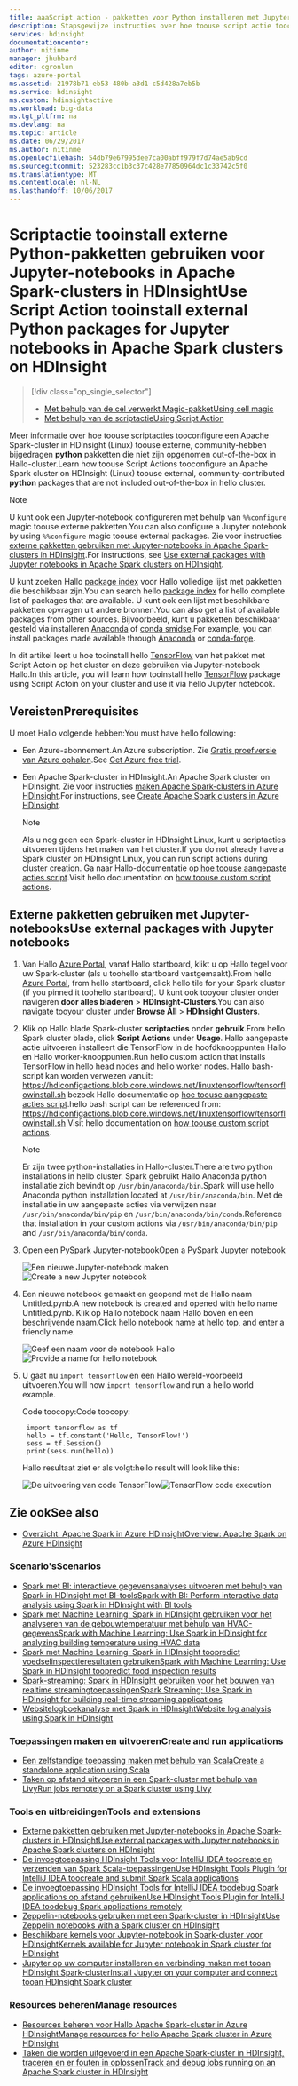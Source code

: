```yaml
---
title: aaaScript action - pakketten voor Python installeren met Jupyter op Azure HDInsight | Microsoft Docs
description: Stapsgewijze instructies over hoe toouse script actie tooconfigure Jupyter-notebooks beschikbaar met HDInsight Spark-clusters toouse externe python-pakketten.
services: hdinsight
documentationcenter: 
author: nitinme
manager: jhubbard
editor: cgronlun
tags: azure-portal
ms.assetid: 21978b71-eb53-480b-a3d1-c5d428a7eb5b
ms.service: hdinsight
ms.custom: hdinsightactive
ms.workload: big-data
ms.tgt_pltfrm: na
ms.devlang: na
ms.topic: article
ms.date: 06/29/2017
ms.author: nitinme
ms.openlocfilehash: 54db79e67995dee7ca00abff979f7d74ae5ab9cd
ms.sourcegitcommit: 523283cc1b3c37c428e77850964dc1c33742c5f0
ms.translationtype: MT
ms.contentlocale: nl-NL
ms.lasthandoff: 10/06/2017
---
```

# <a name="use-script-action-tooinstall-external-python-packages-for-jupyter-notebooks-in-apache-spark-clusters-on-hdinsight"></a><span data-ttu-id="76220-103">Scriptactie tooinstall externe Python-pakketten gebruiken voor Jupyter-notebooks in Apache Spark-clusters in HDInsight</span><span class="sxs-lookup"><span data-stu-id="76220-103">Use Script Action tooinstall external Python packages for Jupyter notebooks in Apache Spark clusters on HDInsight</span></span>
> [!div class="op_single_selector"]
> * [<span data-ttu-id="76220-104">Met behulp van de cel verwerkt Magic-pakket</span><span class="sxs-lookup"><span data-stu-id="76220-104">Using cell magic</span></span>](hdinsight-apache-spark-jupyter-notebook-use-external-packages.md)
> * [<span data-ttu-id="76220-105">Met behulp van de scriptactie</span><span class="sxs-lookup"><span data-stu-id="76220-105">Using Script Action</span></span>](hdinsight-apache-spark-python-package-installation.md)
>
>

<span data-ttu-id="76220-106">Meer informatie over hoe toouse scriptacties tooconfigure een Apache Spark-cluster in HDInsight (Linux) toouse externe, community-hebben bijgedragen **python** pakketten die niet zijn opgenomen out-of-the-box in Hallo-cluster.</span><span class="sxs-lookup"><span data-stu-id="76220-106">Learn how toouse Script Actions tooconfigure an Apache Spark cluster on HDInsight (Linux) toouse external, community-contributed **python** packages that are not included out-of-the-box in hello cluster.</span></span>

> [!NOTE]
> <span data-ttu-id="76220-107">U kunt ook een Jupyter-notebook configureren met behulp van `%%configure` magic toouse externe pakketten.</span><span class="sxs-lookup"><span data-stu-id="76220-107">You can also configure a Jupyter notebook by using `%%configure` magic toouse external packages.</span></span> <span data-ttu-id="76220-108">Zie voor instructies [externe pakketten gebruiken met Jupyter-notebooks in Apache Spark-clusters in HDInsight](hdinsight-apache-spark-jupyter-notebook-use-external-packages.md).</span><span class="sxs-lookup"><span data-stu-id="76220-108">For instructions, see [Use external packages with Jupyter notebooks in Apache Spark clusters on HDInsight](hdinsight-apache-spark-jupyter-notebook-use-external-packages.md).</span></span>
> 
> 

<span data-ttu-id="76220-109">U kunt zoeken Hallo [package index](https://pypi.python.org/pypi) voor Hallo volledige lijst met pakketten die beschikbaar zijn.</span><span class="sxs-lookup"><span data-stu-id="76220-109">You can search hello [package index](https://pypi.python.org/pypi) for hello complete list of packages that are available.</span></span> <span data-ttu-id="76220-110">U kunt ook een lijst met beschikbare pakketten opvragen uit andere bronnen.</span><span class="sxs-lookup"><span data-stu-id="76220-110">You can also get a list of available packages from other sources.</span></span> <span data-ttu-id="76220-111">Bijvoorbeeld, kunt u pakketten beschikbaar gesteld via installeren [Anaconda](https://docs.continuum.io/anaconda/pkg-docs) of [conda smidse](https://conda-forge.github.io/feedstocks.html).</span><span class="sxs-lookup"><span data-stu-id="76220-111">For example, you can install packages made available through [Anaconda](https://docs.continuum.io/anaconda/pkg-docs) or [conda-forge](https://conda-forge.github.io/feedstocks.html).</span></span>

<span data-ttu-id="76220-112">In dit artikel leert u hoe tooinstall hello [TensorFlow](https://www.tensorflow.org/) van het pakket met Script Actoin op het cluster en deze gebruiken via Jupyter-notebook Hallo.</span><span class="sxs-lookup"><span data-stu-id="76220-112">In this article, you will learn how tooinstall hello [TensorFlow](https://www.tensorflow.org/) package using Script Actoin on your cluster and use it via hello Jupyter notebook.</span></span>

## <a name="prerequisites"></a><span data-ttu-id="76220-113">Vereisten</span><span class="sxs-lookup"><span data-stu-id="76220-113">Prerequisites</span></span>
<span data-ttu-id="76220-114">U moet Hallo volgende hebben:</span><span class="sxs-lookup"><span data-stu-id="76220-114">You must have hello following:</span></span>

* <span data-ttu-id="76220-115">Een Azure-abonnement.</span><span class="sxs-lookup"><span data-stu-id="76220-115">An Azure subscription.</span></span> <span data-ttu-id="76220-116">Zie [Gratis proefversie van Azure ophalen](https://azure.microsoft.com/documentation/videos/get-azure-free-trial-for-testing-hadoop-in-hdinsight/).</span><span class="sxs-lookup"><span data-stu-id="76220-116">See [Get Azure free trial](https://azure.microsoft.com/documentation/videos/get-azure-free-trial-for-testing-hadoop-in-hdinsight/).</span></span>
* <span data-ttu-id="76220-117">Een Apache Spark-cluster in HDInsight.</span><span class="sxs-lookup"><span data-stu-id="76220-117">An Apache Spark cluster on HDInsight.</span></span> <span data-ttu-id="76220-118">Zie voor instructies [maken Apache Spark-clusters in Azure HDInsight](hdinsight-apache-spark-jupyter-spark-sql.md).</span><span class="sxs-lookup"><span data-stu-id="76220-118">For instructions, see [Create Apache Spark clusters in Azure HDInsight](hdinsight-apache-spark-jupyter-spark-sql.md).</span></span>

   > [!NOTE]
   > <span data-ttu-id="76220-119">Als u nog geen een Spark-cluster in HDInsight Linux, kunt u scriptacties uitvoeren tijdens het maken van het cluster.</span><span class="sxs-lookup"><span data-stu-id="76220-119">If you do not already have a Spark cluster on HDInsight Linux, you can run script actions during cluster creation.</span></span> <span data-ttu-id="76220-120">Ga naar Hallo-documentatie op [hoe toouse aangepaste acties script](https://docs.microsoft.com/en-us/azure/hdinsight/hdinsight-hadoop-customize-cluster-linux).</span><span class="sxs-lookup"><span data-stu-id="76220-120">Visit hello documentation on [how toouse custom script actions](https://docs.microsoft.com/en-us/azure/hdinsight/hdinsight-hadoop-customize-cluster-linux).</span></span>
   > 
   > 

## <a name="use-external-packages-with-jupyter-notebooks"></a><span data-ttu-id="76220-121">Externe pakketten gebruiken met Jupyter-notebooks</span><span class="sxs-lookup"><span data-stu-id="76220-121">Use external packages with Jupyter notebooks</span></span>

1. <span data-ttu-id="76220-122">Van Hallo [Azure Portal](https://portal.azure.com/), vanaf Hallo startboard, klikt u op Hallo tegel voor uw Spark-cluster (als u toohello startboard vastgemaakt).</span><span class="sxs-lookup"><span data-stu-id="76220-122">From hello [Azure Portal](https://portal.azure.com/), from hello startboard, click hello tile for your Spark cluster (if you pinned it toohello startboard).</span></span> <span data-ttu-id="76220-123">U kunt ook tooyour cluster onder navigeren **door alles bladeren** > **HDInsight-Clusters**.</span><span class="sxs-lookup"><span data-stu-id="76220-123">You can also navigate tooyour cluster under **Browse All** > **HDInsight Clusters**.</span></span>   

2. <span data-ttu-id="76220-124">Klik op Hallo blade Spark-cluster **scriptacties** onder **gebruik**.</span><span class="sxs-lookup"><span data-stu-id="76220-124">From hello Spark cluster blade, click **Script Actions** under **Usage**.</span></span> <span data-ttu-id="76220-125">Hallo aangepaste actie uitvoeren installeert die TensorFlow in de hoofdknooppunten Hallo en Hallo worker-knooppunten.</span><span class="sxs-lookup"><span data-stu-id="76220-125">Run hello custom action that installs TensorFlow in hello head nodes and hello worker nodes.</span></span> <span data-ttu-id="76220-126">Hallo bash-script kan worden verwezen vanuit: https://hdiconfigactions.blob.core.windows.net/linuxtensorflow/tensorflowinstall.sh bezoek Hallo documentatie op [hoe toouse aangepaste acties script](https://docs.microsoft.com/en-us/azure/hdinsight/hdinsight-hadoop-customize-cluster-linux).</span><span class="sxs-lookup"><span data-stu-id="76220-126">hello bash script can be referenced from: https://hdiconfigactions.blob.core.windows.net/linuxtensorflow/tensorflowinstall.sh Visit hello documentation on [how toouse custom script actions](https://docs.microsoft.com/en-us/azure/hdinsight/hdinsight-hadoop-customize-cluster-linux).</span></span>

   > [!NOTE]
   > <span data-ttu-id="76220-127">Er zijn twee python-installaties in Hallo-cluster.</span><span class="sxs-lookup"><span data-stu-id="76220-127">There are two python installations in hello cluster.</span></span> <span data-ttu-id="76220-128">Spark gebruikt Hallo Anaconda python installatie zich bevindt op `/usr/bin/anaconda/bin`.</span><span class="sxs-lookup"><span data-stu-id="76220-128">Spark will use hello Anaconda python installation located at `/usr/bin/anaconda/bin`.</span></span> <span data-ttu-id="76220-129">Met de installatie in uw aangepaste acties via verwijzen naar `/usr/bin/anaconda/bin/pip` en `/usr/bin/anaconda/bin/conda`.</span><span class="sxs-lookup"><span data-stu-id="76220-129">Reference that installation in your custom actions via `/usr/bin/anaconda/bin/pip` and `/usr/bin/anaconda/bin/conda`.</span></span>
   > 
   > 

3. <span data-ttu-id="76220-130">Open een PySpark Jupyter-notebook</span><span class="sxs-lookup"><span data-stu-id="76220-130">Open a PySpark Jupyter notebook</span></span>

    <span data-ttu-id="76220-131">![Een nieuwe Jupyter-notebook maken](./media/hdinsight-apache-spark-python-package-installation/hdinsight-spark-create-notebook.png "Een nieuwe Jupyter-notebook maken")</span><span class="sxs-lookup"><span data-stu-id="76220-131">![Create a new Jupyter notebook](./media/hdinsight-apache-spark-python-package-installation/hdinsight-spark-create-notebook.png "Create a new Jupyter notebook")</span></span>

4. <span data-ttu-id="76220-132">Een nieuwe notebook gemaakt en geopend met de Hallo naam Untitled.pynb.</span><span class="sxs-lookup"><span data-stu-id="76220-132">A new notebook is created and opened with hello name Untitled.pynb.</span></span> <span data-ttu-id="76220-133">Klik op Hallo notebook naam Hallo boven en een beschrijvende naam.</span><span class="sxs-lookup"><span data-stu-id="76220-133">Click hello notebook name at hello top, and enter a friendly name.</span></span>

    <span data-ttu-id="76220-134">![Geef een naam voor de notebook Hallo](./media/hdinsight-apache-spark-python-package-installation/hdinsight-spark-name-notebook.png "Geef een naam voor de notebook Hallo")</span><span class="sxs-lookup"><span data-stu-id="76220-134">![Provide a name for hello notebook](./media/hdinsight-apache-spark-python-package-installation/hdinsight-spark-name-notebook.png "Provide a name for hello notebook")</span></span>

5. <span data-ttu-id="76220-135">U gaat nu `import tensorflow` en een Hallo wereld-voorbeeld uitvoeren.</span><span class="sxs-lookup"><span data-stu-id="76220-135">You will now `import tensorflow` and run a hello world example.</span></span> 

    <span data-ttu-id="76220-136">Code toocopy:</span><span class="sxs-lookup"><span data-stu-id="76220-136">Code toocopy:</span></span>

        import tensorflow as tf
        hello = tf.constant('Hello, TensorFlow!')
        sess = tf.Session()
        print(sess.run(hello))

    <span data-ttu-id="76220-137">Hallo resultaat ziet er als volgt:</span><span class="sxs-lookup"><span data-stu-id="76220-137">hello result will look like this:</span></span>
    
    <span data-ttu-id="76220-138">![De uitvoering van code TensorFlow](./media/hdinsight-apache-spark-python-package-installation/execution.png "code TensorFlow uitvoeren")</span><span class="sxs-lookup"><span data-stu-id="76220-138">![TensorFlow code execution](./media/hdinsight-apache-spark-python-package-installation/execution.png "Execute TensorFlow code")</span></span>



## <span data-ttu-id="76220-139"><a name="seealso"></a>Zie ook</span><span class="sxs-lookup"><span data-stu-id="76220-139"><a name="seealso"></a>See also</span></span>
* [<span data-ttu-id="76220-140">Overzicht: Apache Spark in Azure HDInsight</span><span class="sxs-lookup"><span data-stu-id="76220-140">Overview: Apache Spark on Azure HDInsight</span></span>](hdinsight-apache-spark-overview.md)

### <a name="scenarios"></a><span data-ttu-id="76220-141">Scenario's</span><span class="sxs-lookup"><span data-stu-id="76220-141">Scenarios</span></span>
* [<span data-ttu-id="76220-142">Spark met BI: interactieve gegevensanalyses uitvoeren met behulp van Spark in HDInsight met BI-tools</span><span class="sxs-lookup"><span data-stu-id="76220-142">Spark with BI: Perform interactive data analysis using Spark in HDInsight with BI tools</span></span>](hdinsight-apache-spark-use-bi-tools.md)
* [<span data-ttu-id="76220-143">Spark met Machine Learning: Spark in HDInsight gebruiken voor het analyseren van de gebouwtemperatuur met behulp van HVAC-gegevens</span><span class="sxs-lookup"><span data-stu-id="76220-143">Spark with Machine Learning: Use Spark in HDInsight for analyzing building temperature using HVAC data</span></span>](hdinsight-apache-spark-ipython-notebook-machine-learning.md)
* [<span data-ttu-id="76220-144">Spark met Machine Learning: Spark in HDInsight toopredict voedselinspectieresultaten gebruiken</span><span class="sxs-lookup"><span data-stu-id="76220-144">Spark with Machine Learning: Use Spark in HDInsight toopredict food inspection results</span></span>](hdinsight-apache-spark-machine-learning-mllib-ipython.md)
* [<span data-ttu-id="76220-145">Spark-streaming: Spark in HDInsight gebruiken voor het bouwen van realtime streamingtoepassingen</span><span class="sxs-lookup"><span data-stu-id="76220-145">Spark Streaming: Use Spark in HDInsight for building real-time streaming applications</span></span>](hdinsight-apache-spark-eventhub-streaming.md)
* [<span data-ttu-id="76220-146">Websitelogboekanalyse met Spark in HDInsight</span><span class="sxs-lookup"><span data-stu-id="76220-146">Website log analysis using Spark in HDInsight</span></span>](hdinsight-apache-spark-custom-library-website-log-analysis.md)

### <a name="create-and-run-applications"></a><span data-ttu-id="76220-147">Toepassingen maken en uitvoeren</span><span class="sxs-lookup"><span data-stu-id="76220-147">Create and run applications</span></span>
* [<span data-ttu-id="76220-148">Een zelfstandige toepassing maken met behulp van Scala</span><span class="sxs-lookup"><span data-stu-id="76220-148">Create a standalone application using Scala</span></span>](hdinsight-apache-spark-create-standalone-application.md)
* [<span data-ttu-id="76220-149">Taken op afstand uitvoeren in een Spark-cluster met behulp van Livy</span><span class="sxs-lookup"><span data-stu-id="76220-149">Run jobs remotely on a Spark cluster using Livy</span></span>](hdinsight-apache-spark-livy-rest-interface.md)

### <a name="tools-and-extensions"></a><span data-ttu-id="76220-150">Tools en uitbreidingen</span><span class="sxs-lookup"><span data-stu-id="76220-150">Tools and extensions</span></span>
* [<span data-ttu-id="76220-151">Externe pakketten gebruiken met Jupyter-notebooks in Apache Spark-clusters in HDInsight</span><span class="sxs-lookup"><span data-stu-id="76220-151">Use external packages with Jupyter notebooks in Apache Spark clusters on HDInsight</span></span>](hdinsight-apache-spark-jupyter-notebook-use-external-packages.md)
* [<span data-ttu-id="76220-152">De invoegtoepassing HDInsight Tools voor IntelliJ IDEA toocreate en verzenden van Spark Scala-toepassingen</span><span class="sxs-lookup"><span data-stu-id="76220-152">Use HDInsight Tools Plugin for IntelliJ IDEA toocreate and submit Spark Scala applications</span></span>](hdinsight-apache-spark-intellij-tool-plugin.md)
* [<span data-ttu-id="76220-153">De invoegtoepassing HDInsight Tools for IntelliJ IDEA toodebug Spark applications op afstand gebruiken</span><span class="sxs-lookup"><span data-stu-id="76220-153">Use HDInsight Tools Plugin for IntelliJ IDEA toodebug Spark applications remotely</span></span>](hdinsight-apache-spark-intellij-tool-plugin-debug-jobs-remotely.md)
* [<span data-ttu-id="76220-154">Zeppelin-notebooks gebruiken met een Spark-cluster in HDInsight</span><span class="sxs-lookup"><span data-stu-id="76220-154">Use Zeppelin notebooks with a Spark cluster on HDInsight</span></span>](hdinsight-apache-spark-zeppelin-notebook.md)
* [<span data-ttu-id="76220-155">Beschikbare kernels voor Jupyter-notebook in Spark-cluster voor HDInsight</span><span class="sxs-lookup"><span data-stu-id="76220-155">Kernels available for Jupyter notebook in Spark cluster for HDInsight</span></span>](hdinsight-apache-spark-jupyter-notebook-kernels.md)
* [<span data-ttu-id="76220-156">Jupyter op uw computer installeren en verbinding maken met tooan HDInsight Spark-cluster</span><span class="sxs-lookup"><span data-stu-id="76220-156">Install Jupyter on your computer and connect tooan HDInsight Spark cluster</span></span>](hdinsight-apache-spark-jupyter-notebook-install-locally.md)

### <a name="manage-resources"></a><span data-ttu-id="76220-157">Resources beheren</span><span class="sxs-lookup"><span data-stu-id="76220-157">Manage resources</span></span>
* [<span data-ttu-id="76220-158">Resources beheren voor Hallo Apache Spark-cluster in Azure HDInsight</span><span class="sxs-lookup"><span data-stu-id="76220-158">Manage resources for hello Apache Spark cluster in Azure HDInsight</span></span>](hdinsight-apache-spark-resource-manager.md)
* [<span data-ttu-id="76220-159">Taken die worden uitgevoerd in een Apache Spark-cluster in HDInsight, traceren en er fouten in oplossen</span><span class="sxs-lookup"><span data-stu-id="76220-159">Track and debug jobs running on an Apache Spark cluster in HDInsight</span></span>](hdinsight-apache-spark-job-debugging.md)
